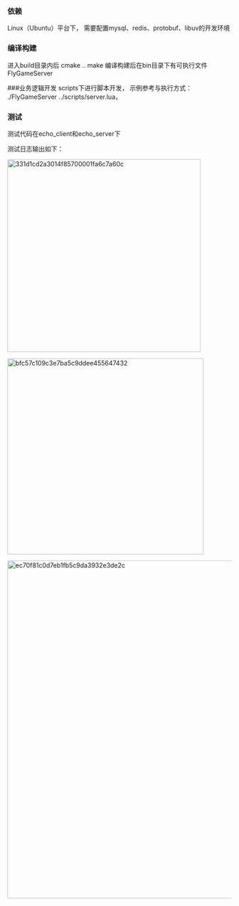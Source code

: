 ### 依赖
Linux（Ubuntu）平台下，
需要配置mysql、redis、protobuf、libuv的开发环境

### 编译构建
进入build目录内后
cmake .. 
make
编译构建后在bin目录下有可执行文件FlyGameServer

###业务逻辑开发
scripts下进行脚本开发，
示例参考与执行方式：
./FlyGameServer ../scripts/server.lua，

### 测试
测试代码在echo_client和echo_server下

测试日志输出如下：

<img width="434" alt="331d1cd2a3014f85700001fa6c7a60c" src="https://github.com/user-attachments/assets/17c5e661-8910-4af8-8cce-fc52ee888a39" /><br>

<img width="441" alt="bfc57c109c3e7ba5c9ddee455647432" src="https://github.com/user-attachments/assets/0d6a0cb0-96e5-429a-8b47-bde3a7fafc3e" /><br>

<img width="760" alt="ec70f81c0d7eb1fb5c9da3932e3de2c" src="https://github.com/user-attachments/assets/d644f479-e52e-413a-89fa-a3bc0fd7d882" /><br>

